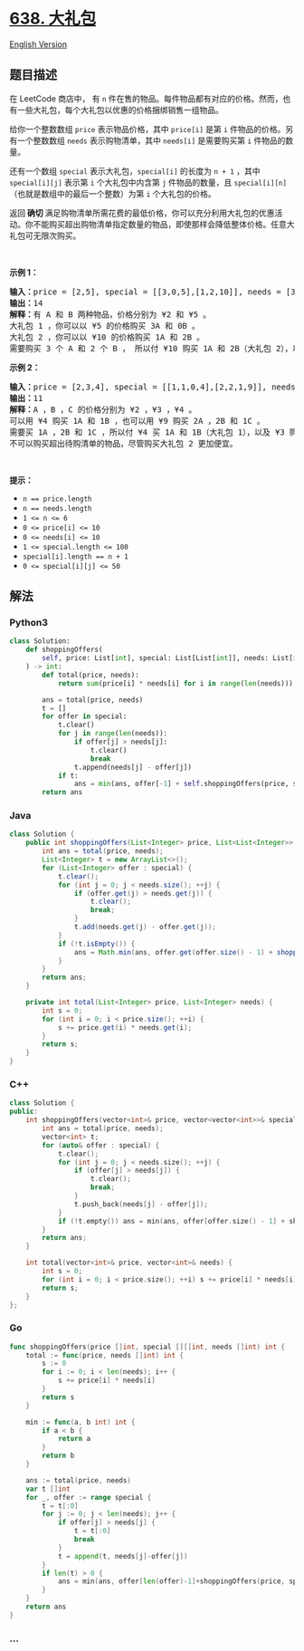 # [638. 大礼包](https://leetcode.cn/problems/shopping-offers)

[English Version](/solution/0600-0699/0638.Shopping%20Offers/README_EN.md)

## 题目描述

<!-- 这里写题目描述 -->

<p>在 LeetCode 商店中， 有 <code>n</code> 件在售的物品。每件物品都有对应的价格。然而，也有一些大礼包，每个大礼包以优惠的价格捆绑销售一组物品。</p>

<p>给你一个整数数组 <code>price</code> 表示物品价格，其中 <code>price[i]</code> 是第 <code>i</code> 件物品的价格。另有一个整数数组 <code>needs</code> 表示购物清单，其中 <code>needs[i]</code> 是需要购买第 <code>i</code> 件物品的数量。</p>

<p>还有一个数组 <code>special</code> 表示大礼包，<code>special[i]</code> 的长度为 <code>n + 1</code> ，其中 <code>special[i][j]</code> 表示第 <code>i</code> 个大礼包中内含第 <code>j</code> 件物品的数量，且 <code>special[i][n]</code> （也就是数组中的最后一个整数）为第 <code>i</code> 个大礼包的价格。</p>

<p>返回<strong> 确切 </strong>满足购物清单所需花费的最低价格，你可以充分利用大礼包的优惠活动。你不能购买超出购物清单指定数量的物品，即使那样会降低整体价格。任意大礼包可无限次购买。</p>

<p> </p>

<p><strong>示例 1：</strong></p>

<pre>
<strong>输入：</strong>price = [2,5], special = [[3,0,5],[1,2,10]], needs = [3,2]
<strong>输出：</strong>14
<strong>解释：</strong>有 A 和 B 两种物品，价格分别为 ¥2 和 ¥5 。 
大礼包 1 ，你可以以 ¥5 的价格购买 3A 和 0B 。 
大礼包 2 ，你可以以 ¥10 的价格购买 1A 和 2B 。 
需要购买 3 个 A 和 2 个 B ， 所以付 ¥10 购买 1A 和 2B（大礼包 2），以及 ¥4 购买 2A 。</pre>

<p><strong>示例 2：</strong></p>

<pre>
<strong>输入：</strong>price = [2,3,4], special = [[1,1,0,4],[2,2,1,9]], needs = [1,2,1]
<strong>输出：</strong>11
<strong>解释：</strong>A ，B ，C 的价格分别为 ¥2 ，¥3 ，¥4 。
可以用 ¥4 购买 1A 和 1B ，也可以用 ¥9 购买 2A ，2B 和 1C 。 
需要买 1A ，2B 和 1C ，所以付 ¥4 买 1A 和 1B（大礼包 1），以及 ¥3 购买 1B ， ¥4 购买 1C 。 
不可以购买超出待购清单的物品，尽管购买大礼包 2 更加便宜。</pre>

<p> </p>

<p><strong>提示：</strong></p>

<ul>
	<li><code>n == price.length</code></li>
	<li><code>n == needs.length</code></li>
	<li><code>1 <= n <= 6</code></li>
	<li><code>0 <= price[i] <= 10</code></li>
	<li><code>0 <= needs[i] <= 10</code></li>
	<li><code>1 <= special.length <= 100</code></li>
	<li><code>special[i].length == n + 1</code></li>
	<li><code>0 <= special[i][j] <= 50</code></li>
</ul>

## 解法

<!-- 这里可写通用的实现逻辑 -->

<!-- tabs:start -->

### **Python3**

<!-- 这里可写当前语言的特殊实现逻辑 -->

```python
class Solution:
    def shoppingOffers(
        self, price: List[int], special: List[List[int]], needs: List[int]
    ) -> int:
        def total(price, needs):
            return sum(price[i] * needs[i] for i in range(len(needs)))

        ans = total(price, needs)
        t = []
        for offer in special:
            t.clear()
            for j in range(len(needs)):
                if offer[j] > needs[j]:
                    t.clear()
                    break
                t.append(needs[j] - offer[j])
            if t:
                ans = min(ans, offer[-1] + self.shoppingOffers(price, special, t))
        return ans
```

### **Java**

<!-- 这里可写当前语言的特殊实现逻辑 -->

```java
class Solution {
    public int shoppingOffers(List<Integer> price, List<List<Integer>> special, List<Integer> needs) {
        int ans = total(price, needs);
        List<Integer> t = new ArrayList<>();
        for (List<Integer> offer : special) {
            t.clear();
            for (int j = 0; j < needs.size(); ++j) {
                if (offer.get(j) > needs.get(j)) {
                    t.clear();
                    break;
                }
                t.add(needs.get(j) - offer.get(j));
            }
            if (!t.isEmpty()) {
                ans = Math.min(ans, offer.get(offer.size() - 1) + shoppingOffers(price, special, t));
            }
        }
        return ans;
    }

    private int total(List<Integer> price, List<Integer> needs) {
        int s = 0;
        for (int i = 0; i < price.size(); ++i) {
            s += price.get(i) * needs.get(i);
        }
        return s;
    }
}
```

### **C++**

```cpp
class Solution {
public:
    int shoppingOffers(vector<int>& price, vector<vector<int>>& special, vector<int>& needs) {
        int ans = total(price, needs);
        vector<int> t;
        for (auto& offer : special) {
            t.clear();
            for (int j = 0; j < needs.size(); ++j) {
                if (offer[j] > needs[j]) {
                    t.clear();
                    break;
                }
                t.push_back(needs[j] - offer[j]);
            }
            if (!t.empty()) ans = min(ans, offer[offer.size() - 1] + shoppingOffers(price, special, t));
        }
        return ans;
    }

    int total(vector<int>& price, vector<int>& needs) {
        int s = 0;
        for (int i = 0; i < price.size(); ++i) s += price[i] * needs[i];
        return s;
    }
};
```

### **Go**

```go
func shoppingOffers(price []int, special [][]int, needs []int) int {
	total := func(price, needs []int) int {
		s := 0
		for i := 0; i < len(needs); i++ {
			s += price[i] * needs[i]
		}
		return s
	}

	min := func(a, b int) int {
		if a < b {
			return a
		}
		return b
	}

	ans := total(price, needs)
	var t []int
	for _, offer := range special {
		t = t[:0]
		for j := 0; j < len(needs); j++ {
			if offer[j] > needs[j] {
				t = t[:0]
				break
			}
			t = append(t, needs[j]-offer[j])
		}
		if len(t) > 0 {
			ans = min(ans, offer[len(offer)-1]+shoppingOffers(price, special, t))
		}
	}
	return ans
}
```

### **...**

```

```

<!-- tabs:end -->
